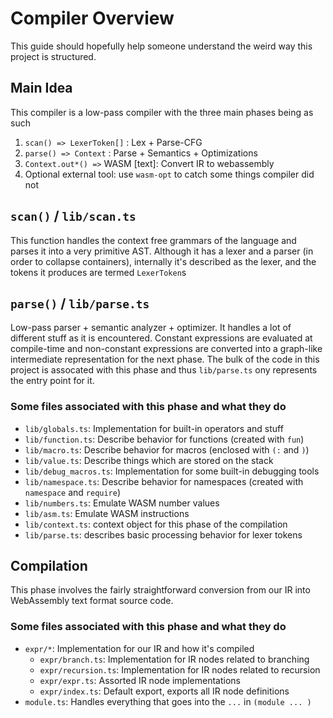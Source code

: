 # Compiler Overview
This guide should hopefully help someone understand the weird way this project is structured.

## Main Idea
This compiler is a low-pass compiler with the three main phases being as such
1. `scan() => LexerToken[]` : Lex + Parse-CFG
2. `parse() => Context` : Parse + Semantics + Optimizations
3. `Context.out*() =>` WASM \[text]: Convert IR to webassembly
4. Optional external tool: use `wasm-opt` to catch some things compiler did not

## `scan()` / `lib/scan.ts`
This function handles the context free grammars of the language and parses it into a very primitive AST. Although it has a lexer and a parser (in order to collapse containers), internally it's described as the lexer, and the tokens it produces are termed `LexerToken`s

## `parse()` / `lib/parse.ts`
Low-pass parser + semantic analyzer + optimizer. It handles a lot of different stuff as it is encountered. Constant expressions are evaluated at compile-time and non-constant expressions are converted into a graph-like intermediate representation for the next phase. The bulk of the code in this project is assocated with this phase and thus `lib/parse.ts` ony represents the entry point for it.

### Some files associated with this phase and what they do
- `lib/globals.ts`: Implementation for built-in operators and stuff
- `lib/function.ts`: Describe behavior for functions (created with `fun`)
- `lib/macro.ts`: Describe behavior for macros (enclosed with `(:` and `)`)
- `lib/value.ts`: Describe things which are stored on the stack
- `lib/debug_macros.ts`: Implementation for some built-in debugging tools
- `lib/namespace.ts`: Describe behavior for namespaces (created with `namespace` and `require`)
- `lib/numbers.ts`: Emulate WASM number values
- `lib/asm.ts`: Emulate WASM instructions
- `lib/context.ts`: context object for this phase of the compilation
- `lib/parse.ts`: describes basic processing behavior for lexer tokens

## Compilation
This phase involves the fairly straightforward conversion from our IR into WebAssembly text format source code.

### Some files associated with this phase and what they do
- `expr/*`: Implementation for our IR and how it's compiled
    - `expr/branch.ts`: Implementation for IR nodes related to branching
    - `expr/recursion.ts`: Implementation for IR nodes related to recursion
    - `expr/expr.ts`: Assorted IR node implementations
    - `expr/index.ts`: Default export, exports all IR node definitions
- `module.ts`: Handles everything that goes into the `...` in `(module ... )`

